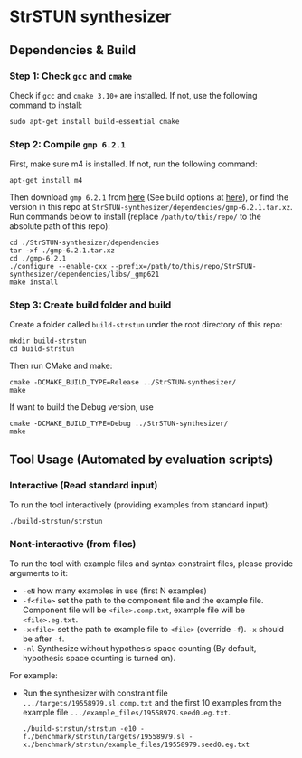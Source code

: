 # StrSTUN synthesizer

## Dependencies & Build

### Step 1: Check `gcc` and `cmake`

Check if `gcc` and `cmake 3.10+` are installed.
If not, use the following command to install:
```
sudo apt-get install build-essential cmake
```

### Step 2: Compile `gmp 6.2.1`

First, make sure m4 is installed. If not, run the following command:
```
apt-get install m4
```

Then download `gmp 6.2.1` from [here](https://gmplib.org/download/gmp/gmp-6.2.1.tar.xz) (See build options at [here](https://gmplib.org/manual/Build-Options)), or find the version in this repo at `StrSTUN-synthesizer/dependencies/gmp-6.2.1.tar.xz`. 
Run commands below to install (replace `/path/to/this/repo/` to the absolute path of this repo):
```
cd ./StrSTUN-synthesizer/dependencies
tar -xf ./gmp-6.2.1.tar.xz
cd ./gmp-6.2.1
./configure --enable-cxx --prefix=/path/to/this/repo/StrSTUN-synthesizer/dependencies/libs/_gmp621
make install
```

### Step 3: Create build folder and build
Create a folder called `build-strstun` under 
the root directory of this repo:
```
mkdir build-strstun
cd build-strstun
```

Then run CMake and make:
```
cmake -DCMAKE_BUILD_TYPE=Release ../StrSTUN-synthesizer/
make
```
If want to build the Debug version, use
```
cmake -DCMAKE_BUILD_TYPE=Debug ../StrSTUN-synthesizer/
make
```

## Tool Usage (Automated by evaluation scripts)

### Interactive (Read standard input)
To run the tool interactively (providing examples from standard input):
```
./build-strstun/strstun
```

### Nont-interactive (from files)
To run the tool with example files and syntax constraint files, please provide arguments to it:

- `-eN` how many examples in use (first N examples)
- `-f<file>` set the path to the component file and the example file. Component file will be `<file>.comp.txt`, example file will be `<file>.eg.txt`.
- `-x<file>` set the path to example file to `<file>` (override `-f`). `-x` should be after `-f`.
- `-nl` Synthesize without hypothesis space counting (By default, hypothesis space counting is turned on).

For example:
- Run the synthesizer with constraint file `.../targets/19558979.sl.comp.txt` and the first 10 examples from the example file `.../example_files/19558979.seed0.eg.txt`.
  
  ```
  ./build-strstun/strstun -e10 -f./benchmark/strstun/targets/19558979.sl -x./benchmark/strstun/example_files/19558979.seed0.eg.txt
  ```
